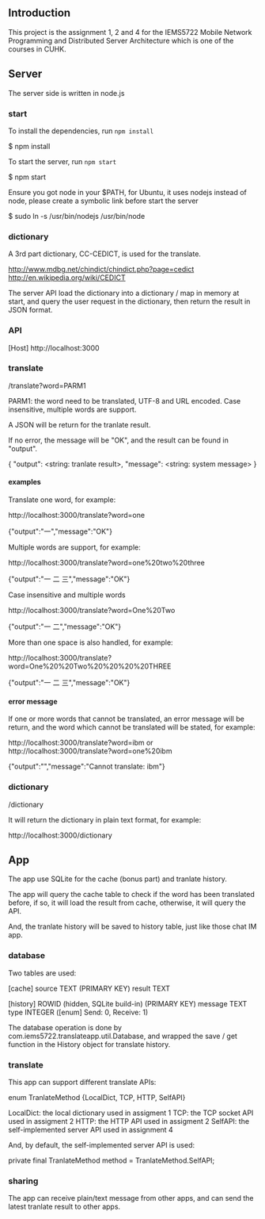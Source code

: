 ## Introduction ##

This project is the assignment 1, 2 and 4 for the IEMS5722 Mobile Network Programming and Distributed Server Architecture which is one of the courses in CUHK.

## Server ##

The server side is written in node.js

### start ###

To install the dependencies, run `npm install`

$ npm install

To start the server, run `npm start`

$ npm start

Ensure you got node in your $PATH, for Ubuntu, it uses nodejs instead of node,
please create a symbolic link before start the server

$ sudo ln -s /usr/bin/nodejs /usr/bin/node

### dictionary ###

A 3rd part dictionary, CC-CEDICT, is used for the translate.

http://www.mdbg.net/chindict/chindict.php?page=cedict
http://en.wikipedia.org/wiki/CEDICT

The server API load the dictionary into a dictionary / map in memory at start,
and query the user request in the dictionary, then return the result in JSON format.

### API ###

[Host] http://localhost:3000

### translate ###

/translate?word=PARM1

PARM1: the word need to be translated, UTF-8 and URL encoded.
Case insensitive, multiple words are support.

A JSON will be return for the tranlate result.

If no error, the message will be "OK", and the result can be found in "output".

{
  "output": <string: tranlate result>,
  "message": <string: system message>
}

#### examples ####

Translate one word, for example:

http://localhost:3000/translate?word=one

{"output":"一","message":"OK"}

Multiple words are support, for example:

http://localhost:3000/translate?word=one%20two%20three

{"output":"一 二 三","message":"OK"}

Case insensitive and multiple words

http://localhost:3000/translate?word=One%20Two

{"output":"一 二","message":"OK"}

More than one space is also handled, for example:

http://localhost:3000/translate?word=One%20%20Two%20%20%20%20THREE

{"output":"一 二 三","message":"OK"}

#### error message ####

If one or more words that cannot be translated, an error message will be return,
and the word which cannot be translated will be stated, for example:

http://localhost:3000/translate?word=ibm
or
http://localhost:3000/translate?word=one%20ibm

{"output":"","message":"Cannot translate: ibm"}

### dictionary ###

/dictionary

It will return the dictionary in plain text format, for example:

http://localhost:3000/dictionary

## App ##

The app use SQLite for the cache (bonus part) and tranlate history.

The app will query the cache table to check if the word has been translated before,
if so, it will load the result from cache, otherwise, it will query the API.

And, the tranlate history will be saved to history table, just like those chat IM app.

### database ###

Two tables are used:

[cache]
source TEXT (PRIMARY KEY)
result TEXT

[history]
ROWID (hidden, SQLite build-in) (PRIMARY KEY)
message TEXT
type INTEGER ([enum] Send: 0, Receive: 1)

The database operation is done by com.iems5722.translateapp.util.Database,
and wrapped the save / get function in the History object for translate history.

### translate ###

This app can support different translate APIs:

enum TranlateMethod {LocalDict, TCP, HTTP, SelfAPI}

LocalDict: the local dictionary used in assigment 1
TCP: the TCP socket API used in assigment 2
HTTP: the HTTP API used in assigment 2
SelfAPI: the self-implemented server API used in assignment 4

And, by default, the self-implemented server API is used:

private final TranlateMethod method = TranlateMethod.SelfAPI;

### sharing ###

The app can receive plain/text message from other apps,
and can send the latest tranlate result to other apps.